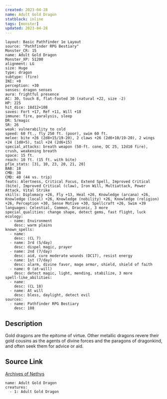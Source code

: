 ```yaml
---
created: 2023-04-28
name: Adult Gold Dragon
statblock: inline
tags: [monster]
updated: 2023-04-28
---
```

```statblock
layout: Basic Pathfinder 1e Layout
source: "Pathfinder RPG Bestiary"
Monster_CR: 15
name: Adult Gold Dragon
Monster_XP: 51200
alignment: LG
size: Huge
type: dragon
subtype: (fire)
INI: +0
perception: +30
senses: dragon senses
aura: frightful presence
AC: 30, touch 8, flat-footed 30 (natural +22, size -2)
HP: 225
hit_dice: 18d12+108
saves: Fort +17, Ref +11, Will +18
immune: fire, paralysis, sleep
DR: 5/magic
SR: 26
weak: vulnerability to cold
speed: 60 ft., fly 250 ft. (poor), swim 60 ft.
melee: bite +26 (2d8+15/19-20), 2 claws +26 (2d6+10/19-20), 2 wings +24 (1d8+5), tail +24 (2d6+15)
special_attacks: breath weapon (50-ft. cone, DC 25, 12d10 fire), crush, weakening breath
space: 15 ft.
reach: 10 ft. (15 ft. with bite)
pf1e_stats: [31, 10, 23, 20, 21, 20]
BAB: 18
CMB: 30
CMD: 40 (44 vs. trip)
feats: Alertness, Critical Focus, Extend Spell, Improved Critical (bite), Improved Critical (claw), Iron Will, Multiattack, Power Attack, Vital Strike
skills: Diplomacy +26, Fly +13, Heal +26, Knowledge (arcana) +26, Knowledge (local) +26, Knowledge (nobility) +26, Knowledge (religion) +26, Perception +30, Sense Motive +30, Spellcraft +26, Swim +39
languages: Celestial, Common, Draconic, 3 more
special_qualities: change shape, detect gems, fast flight, luck
ecology:
  - name: Environment
    desc: warm plains
known_spells:
  - name:
    desc: (CL 7)
  - name: 3rd (5/day)
    desc: dispel magic, prayer
  - name: 2nd (7/day)
    desc: aid, cure moderate wounds (DC17), resist energy
  - name: 1st (7/day)
    desc: alarm, divine favor, mage armor, shield, shield of faith
  - name: 0 (at-will)
    desc: detect magic, light, mending, stabilize, 3 more
spell-like_abilities:
  - name:
    desc: (CL 18)
  - name: At will
    desc: bless, daylight, detect evil
sources:
  - name: Pathfinder RPG Bestiary
    desc: 108
```
## Description
Gold dragons are the epitome of virtue. Other metallic dragons revere their gold cousins as the agents of divine forces and the paragons of dragonkind, and often seek them for advice or aid.
## Source Link
[Archives of Nethys](https://aonprd.com/MonsterDisplay.aspx?ItemName=Adult%20Gold%20Dragon)
```encounter-table
name: Adult Gold Dragon
creatures:
  - 1: Adult Gold Dragon
```
